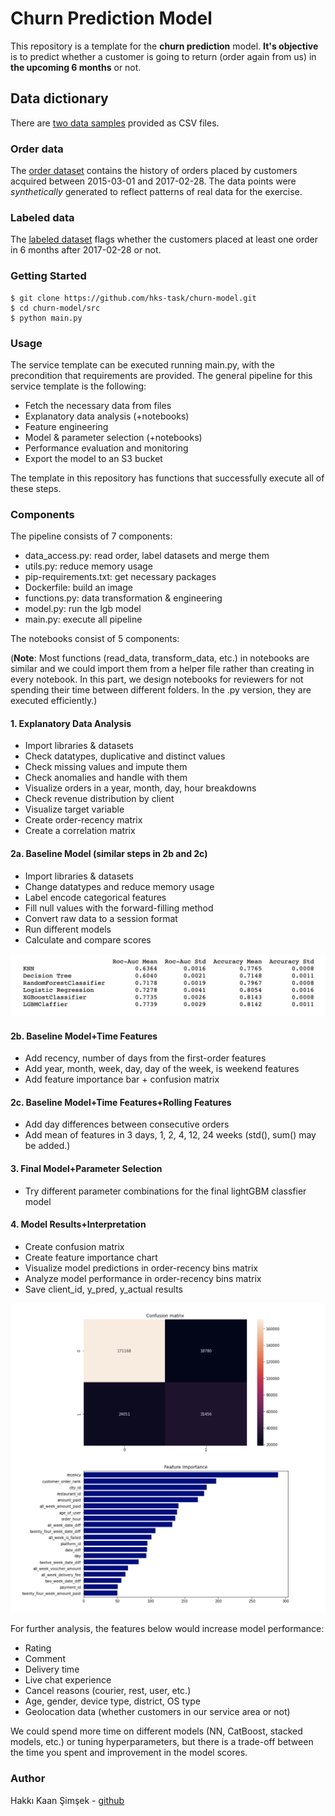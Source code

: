 # Churn Prediction Model #

This repository is a template for the **churn prediction** model. **It's objective** is to predict whether a customer is going to return (order again from us) in **the upcoming 6 months** or not.  

## Data dictionary  
  
There are [two data samples](./input/) provided as CSV files.  
  
### Order data  
  
The [order dataset](./input/machine_learning_challenge_order_data.csv) contains the history of orders placed by customers acquired between 2015-03-01 and 2017-02-28. The data points were *synthetically* generated to reflect patterns of real data for the exercise.  

### Labeled data  
  
The [labeled dataset](./input/machine_learning_challenge_labeled_data.csv) flags whether the customers placed at least one order in 6 months after 2017-02-28 or not.  

### Getting Started ###

```
$ git clone https://github.com/hks-task/churn-model.git
$ cd churn-model/src
$ python main.py
```

### Usage ###

The service template can be executed running main.py, with the precondition that requirements are provided.
The general pipeline for this service template is the following:

* Fetch the necessary data from files
* Explanatory data analysis (+notebooks)
* Feature engineering
* Model & parameter selection (+notebooks)
* Performance evaluation and monitoring
* Export the model to an S3 bucket

The template in this repository has functions that successfully execute all of these steps.

### Components ###

The pipeline consists of 7 components:

* data_access.py: read order, label datasets and merge them
* utils.py: reduce memory usage
* pip-requirements.txt: get necessary packages
* Dockerfile: build an image
* functions.py: data transformation & engineering 
* model.py: run the lgb model
* main.py: execute all pipeline

The notebooks consist of 5 components:

(**Note**: Most functions (read_data, transform_data, etc.) in notebooks are similar and we could import them from a helper file rather than creating in every notebook. In this part, we design notebooks for reviewers for not spending their time between different folders. In the .py version, they are executed efficiently.)


#### 1. Explanatory Data Analysis ####

- Import libraries & datasets
- Check datatypes, duplicative and distinct values 
- Check missing values and impute them
- Check anomalies and handle with them
- Visualize orders in a year, month, day, hour breakdowns
- Check revenue distribution by client 
- Visualize target variable
- Create order-recency matrix
- Create a correlation matrix

#### 2a. Baseline Model (similar steps in 2b and 2c) ####

- Import libraries & datasets
- Change datatypes and reduce memory usage
- Label encode categorical features
- Fill null values with the forward-filling method
- Convert raw data to a session format
- Run different models
- Calculate and compare scores

![Screenshot](./notebooks/output/model_comparison.png)

#### 2b. Baseline Model+Time Features ####

- Add recency, number of days from the first-order features
- Add year, month, week, day, day of the week, is weekend features
- Add feature importance bar + confusion matrix

#### 2c. Baseline Model+Time Features+Rolling Features ####

- Add day differences between consecutive orders 
- Add mean of features in 3 days, 1, 2, 4, 12, 24 weeks (std(), sum() may be added.)

#### 3. Final Model+Parameter Selection ####

- Try different parameter combinations for the final lightGBM classfier model

#### 4. Model Results+Interpretation ####

- Create confusion matrix
- Create feature importance chart
- Visualize model predictions in order-recency bins matrix
- Analyze model performance in order-recency bins matrix
- Save client_id, y_pred, y_actual results

![Screenshot](./notebooks/output/feature_importance.png)

For further analysis, the features below would increase model performance: 

- Rating
- Comment
- Delivery time
- Live chat experience
- Cancel reasons (courier, rest, user, etc.)
- Age, gender, device type, district, OS type
- Geolocation data (whether customers in our service area or not)

We could spend more time on different models (NN, CatBoost, stacked models, etc.) or tuning hyperparameters, but there is a trade-off between the time you spent and improvement in the model scores. 

### Author ###
Hakkı Kaan Şimşek - [github](https://github.com/HakkiKaanSimsek)
